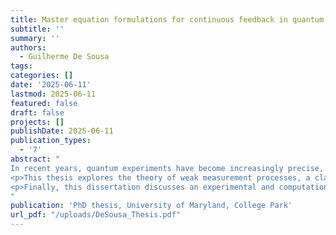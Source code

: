 ```yaml
---
title: Master equation formulations for continuous feedback in quantum systems
subtitle: ''
summary: ''
authors:
  - Guilherme De Sousa
tags:
categories: []
date: '2025-06-11'
lastmod: 2025-06-11
featured: false
draft: false
projects: []
publishDate: 2025-06-11
publication_types:
  - '7'
abstract: "
In recent years, quantum experiments have become increasingly precise, fast, and capable of high resolution. Particular interest has been given to quantum control, which aims to prepare, manipulate, and steer quantum states toward desired outcomes. Common applications of quantum control include state preparation for quantum computing algorithms, protocols to implement nanoscale machines, and feedback to guide a system’s evolution. Feedback involves collecting information from quantum measurements, then acting on the system based on measurement outcomes. The standard measurement model in quantum mechanics is the projective measurement, which destroys quantum coherence by causing the wave function to collapse to a subspace spanned by the eigenstates of the measured operator. 
<p>This thesis explores the theory of weak measurement processes, a class of measurement protocols that extract information from a quantum system while (partially) preserving coherence. The weak measurement protocol has a tunable parameter that controls the information obtained per measurement cycle and the disturbance (decoherence) introduced into the quantum system. Using this nondestructive form of measurement, one can extract information during the system’s evolution and apply real-time feedback to drive the system’s evolution to specific target states. A general master equation is derived to describe continuous feedback using weak measurements with general filtering processing. Particular cases of low-pass and band-pass filters are studied in detail and applied to a harmonic oscillator cooling protocol. Results show that ground-state cooling of the quantum harmonic oscillator can be achieved.
<p>Finally, this dissertation discusses an experimental and computational project that uses ma- chine learning to estimate the temperature and the number of atoms of a cold atomic cloud. The goal is to use non-destructive measurements to infer hidden properties of the atomic ensemble without disturbing the atomic trap. Results show that reasonable accuracy can be achieved using various neural network architectures, depending on the complexity of the input data. The accu- racy and responsiveness of the trained models make them suitable for real-time estimators that can be used in closed-loop feedback.
"
publication: 'PhD thesis, University of Maryland, College Park'
url_pdf: "/uploads/DeSousa_Thesis.pdf"
---
```

